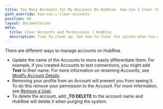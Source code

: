 ```yaml
---
title: Too Many Accounts for My Business On HubRise. How Can I Clear the System?
path_override: how-can-i-clear-accounts
position: 60
layout: documentation
meta:
  title: Clear Accounts and Permissions | HubRise
  description: Time to clean up. See how to clear the system when too many accounts were created for your business on HubRise. Rename it, delete it, or remove permissions.
---
```


There are different ways to manage accounts on HubRise.

- Update the name of the Accounts to more easily differentiate them. For example, if you created Accounts to test connections, you might add **Test** to their name. For more information on renaming Accounts, see [Modify Account Details](/docs/account#modify-account-details).
- Removing your profile from an Account will prevent you from seeing it. To do this remove your permission to the Account. For more information, see [Remove a User](/docs/permissions#remove-user).
- To delete the account, add **\_TO DELETE** to the account name and HubRise will delete it when purging the system.

